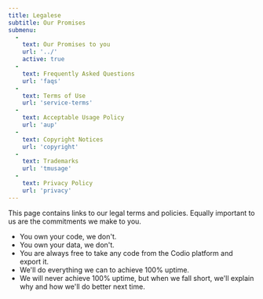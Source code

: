 ```yaml
---
title: Legalese
subtitle: Our Promises
submenu:
  -
    text: Our Promises to you
    url: '../'
    active: true
  -
    text: Frequently Asked Questions
    url: 'faqs'
  -
    text: Terms of Use
    url: 'service-terms'
  -
    text: Acceptable Usage Policy
    url: 'aup'
  -
    text: Copyright Notices
    url: 'copyright'
  -
    text: Trademarks
    url: 'tmusage'
  -
    text: Privacy Policy
    url: 'privacy'
---
```



This page contains links to our legal terms and policies. Equally important to us are the commitments we make to you.

  - You own your code, we don't.
  - You own your data, we don't.
  - You are always free to take any code from the Codio platform and export it.
  - We'll do everything we can to achieve 100% uptime.
  - We will never achieve 100% uptime, but when we fall short, we'll explain why and how we'll do better next time.